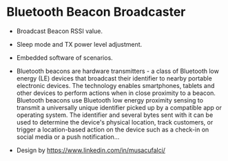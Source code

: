 # Bluetooth Beacon Broadcaster

- Broadcast Beacon RSSI value.
- Sleep mode and TX power level adjustment.
- Embedded software of scenarios.

- Bluetooth beacons are hardware transmitters - a class of Bluetooth low energy (LE) devices that broadcast their identifier to nearby portable electronic devices. The technology enables smartphones, tablets and other devices to perform actions when in close proximity to a beacon.  Bluetooth beacons use Bluetooth low energy proximity sensing to transmit a universally unique identifier picked up by a compatible app or operating system. The identifier and several bytes sent with it can be used to determine the device's physical location, track customers, or trigger a location-based action on the device such as a check-in on social media or a push notification...

- Design by https://www.linkedin.com/in/musacufalci/
